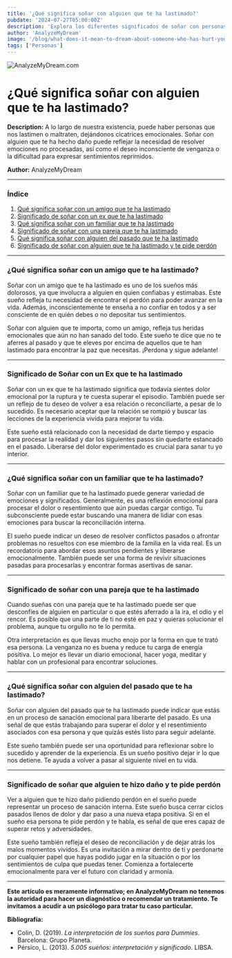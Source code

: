 ```yaml
---
title: '¿Qué significa soñar con alguien que te ha lastimado?'
pubdate: '2024-07-27T05:00:00Z'
description: 'Explora los diferentes significados de soñar con personas que te han hecho daño, desde la necesidad de resolver emociones no procesadas hasta el deseo inconsciente de venganza.'
author: 'AnalyzeMyDream'
image: '/blog/what-does-it-mean-to-dream-about-someone-who-has-hurt-you.jpeg'
tags: ['Personas']
---
```


![AnalyzeMyDream.com](/blog/what-does-it-mean-to-dream-about-someone-who-has-hurt-you.jpeg)

# ¿Qué significa soñar con alguien que te ha lastimado?

**Description:** A lo largo de nuestra existencia, puede haber personas que nos lastimen o maltraten, dejándonos cicatrices emocionales. Soñar con alguien que te ha hecho daño puede reflejar la necesidad de resolver emociones no procesadas, así como el deseo inconsciente de venganza o la dificultad para expresar sentimientos reprimidos.

**Author:** AnalyzeMyDream

---

### Índice

1. [Qué significa soñar con un amigo que te ha lastimado](#que-significa-soñar-con-un-amigo-que-te-ha-lastimado)
2. [Significado de soñar con un ex que te ha lastimado](#significado-de-soñar-con-un-ex-que-te-ha-lastimado)
3. [Qué significa soñar con un familiar que te ha lastimado](#que-significa-soñar-con-un-familiar-que-te-ha-lastimado)
4. [Significado de soñar con una pareja que te ha lastimado](#significado-de-soñar-con-una-pareja-que-te-ha-lastimado)
5. [Qué significa soñar con alguien del pasado que te ha lastimado](#que-significa-soñar-con-alguien-del-pasado-que-te-ha-lastimado)
6. [Significado de soñar con alguien que te ha lastimado y te pide perdón](#significado-de-soñar-con-alguien-que-te-ha-lastimado-y-te-pide-perdón)

---

### ¿Qué significa soñar con un amigo que te ha lastimado?

Soñar con un amigo que te ha lastimado es uno de los sueños más dolorosos, ya que involucra a alguien en quien confiabas y estimabas. Este sueño refleja tu necesidad de encontrar el perdón para poder avanzar en la vida. Además, inconscientemente te enseña a no confiar en todos y a ser consciente de en quién debes o no depositar tus sentimientos.

Soñar con alguien que te importa, como un amigo, refleja tus heridas emocionales que aún no han sanado del todo. Este sueño te dice que no te aferres al pasado y que te eleves por encima de aquellos que te han lastimado para encontrar la paz que necesitas. ¡Perdona y sigue adelante!

---

### Significado de Soñar con un Ex que te ha lastimado

Soñar con un ex que te ha lastimado significa que todavía sientes dolor emocional por la ruptura y te cuesta superar el episodio. También puede ser un reflejo de tu deseo de volver a esa relación o reconciliarte, a pesar de lo sucedido. Es necesario aceptar que la relación se rompió y buscar las lecciones de la experiencia vivida para mejorar tu vida.

Este sueño está relacionado con la necesidad de darte tiempo y espacio para procesar la realidad y dar los siguientes pasos sin quedarte estancado en el pasado. Liberarse del dolor experimentado es crucial para sanar tu yo interior.

---

### ¿Qué significa soñar con un familiar que te ha lastimado?

Soñar con un familiar que te ha lastimado puede generar variedad de emociones y significados. Generalmente, es una reflexión emocional para procesar el dolor o resentimiento que aún puedas cargar contigo. Tu subconsciente puede estar buscando una manera de lidiar con esas emociones para buscar la reconciliación interna.

El sueño puede indicar un deseo de resolver conflictos pasados ​​o afrontar problemas no resueltos con ese miembro de la familia en la vida real. Es un recordatorio para abordar esos asuntos pendientes y liberarse emocionalmente. También puede ser una forma de revivir situaciones pasadas para procesarlas y encontrar formas asertivas de sanar.

---

### Significado de soñar con una pareja que te ha lastimado

Cuando sueñas con una pareja que te ha lastimado puede ser que desconfíes de alguien en particular o que estés aferrado a la ira, el odio y el rencor. Es posible que una parte de ti no esté en paz y quieras solucionar el problema, aunque tu orgullo no te lo permita.

Otra interpretación es que llevas mucho enojo por la forma en que te trató esa persona. La venganza no es buena y reduce tu carga de energía positiva. Lo mejor es llevar un diario emocional, hacer yoga, meditar y hablar con un profesional para encontrar soluciones.

---

### ¿Qué significa soñar con alguien del pasado que te ha lastimado?

Soñar con alguien del pasado que te ha lastimado puede indicar que estás en un proceso de sanación emocional para liberarte del pasado. Es una señal de que estás trabajando para superar el dolor y el resentimiento asociados con esa persona y que quizás estés listo para seguir adelante.

Este sueño también puede ser una oportunidad para reflexionar sobre lo sucedido y aprender de la experiencia. Es un sueño positivo dejar ir lo que nos detiene. Te ayuda a volver a pasar al siguiente nivel en tu vida.

---

### Significado de soñar que alguien te hizo daño y te pide perdón

Ver a alguien que te hizo daño pidiendo perdón en el sueño puede representar un proceso de sanación interna. Este sueño busca cerrar ciclos pasados ​​llenos de dolor y dar paso a una nueva etapa positiva. Si en el sueño esa persona te pide perdón y te habla, es señal de que eres capaz de superar retos y adversidades.

Este sueño también refleja el deseo de reconciliación y de dejar atrás los malos momentos vividos. Es una invitación a mirar dentro de ti y perdonarte por cualquier papel que hayas podido jugar en la situación o por los sentimientos de culpa que puedas tener. Comienza a fortalecerte emocionalmente para ver el futuro con claridad y armonía.

---

**Este artículo es meramente informativo; en AnalyzeMyDream no tenemos la autoridad para hacer un diagnóstico o recomendar un tratamiento. Te invitamos a acudir a un psicólogo para tratar tu caso particular.**

**Bibliografía:**

- Colin, D. (2019). _La interpretación de los sueños para Dummies_. Barcelona: Grupo Planeta.
- Pérsico, L. (2013). _5.005 sueños: interpretación y significado_. LIBSA.
